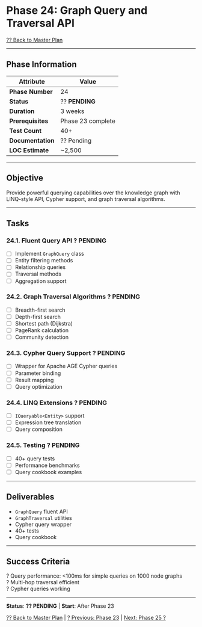 # Phase 24: Graph Query and Traversal API

[?? Back to Master Plan](../MasterPlan.md)

---

## Phase Information

| Attribute | Value |
|-----------|-------|
| **Phase Number** | 24 |
| **Status** | ?? **PENDING** |
| **Duration** | 3 weeks |
| **Prerequisites** | Phase 23 complete |
| **Test Count** | 40+ |
| **Documentation** | ?? Pending |
| **LOC Estimate** | ~2,500 |

---

## Objective

Provide powerful querying capabilities over the knowledge graph with LINQ-style API, Cypher support, and graph traversal algorithms.

---

## Tasks

### 24.1. Fluent Query API ? PENDING

- [ ] Implement `GraphQuery` class
- [ ] Entity filtering methods
- [ ] Relationship queries
- [ ] Traversal methods
- [ ] Aggregation support

### 24.2. Graph Traversal Algorithms ? PENDING

- [ ] Breadth-first search
- [ ] Depth-first search
- [ ] Shortest path (Dijkstra)
- [ ] PageRank calculation
- [ ] Community detection

### 24.3. Cypher Query Support ? PENDING

- [ ] Wrapper for Apache AGE Cypher queries
- [ ] Parameter binding
- [ ] Result mapping
- [ ] Query optimization

### 24.4. LINQ Extensions ? PENDING

- [ ] `IQueryable<Entity>` support
- [ ] Expression tree translation
- [ ] Query composition

### 24.5. Testing ? PENDING

- [ ] 40+ query tests
- [ ] Performance benchmarks
- [ ] Query cookbook examples

---

## Deliverables

- `GraphQuery` fluent API
- `GraphTraversal` utilities
- Cypher query wrapper
- 40+ tests
- Query cookbook

---

## Success Criteria

? Query performance: <100ms for simple queries on 1000 node graphs  
? Multi-hop traversal efficient  
? Cypher queries working

---

**Status**: **?? PENDING** | **Start**: After Phase 23

[?? Back to Master Plan](../MasterPlan.md) | [? Previous: Phase 23](Phase-23.md) | [Next: Phase 25 ?](Phase-25.md)

